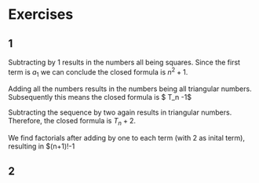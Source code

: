 # Exercises

## 1
Subtracting by 1 results in the numbers all being squares. Since the first term is $a_1$ we can conclude the closed formula is $n^2+1$. 

Adding all the numbers results in the numbers being all triangular numbers. Subsequently this means the closed formula is $ T_n -1$

Subtracting the sequence by two again results in triangular numbers. Therefore, the closed formula is $T_n +2$.

We find factorials after adding by one to each term (with 2 as inital term), resulting in $(n+1)!-1

## 2
